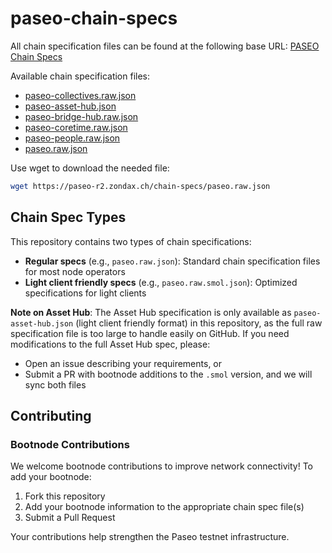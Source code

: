 # paseo-chain-specs

All chain specification files can be found at the following base URL:
[PASEO Chain Specs](https://zondax.ch/paseo)


Available chain specification files:

- [paseo-collectives.raw.json](https://paseo-r2.zondax.ch/chain-specs/paseo-collectives.raw.json)
- [paseo-asset-hub.json](https://paseo-r2.zondax.ch/chain-specs/paseo-asset-hub.json)
- [paseo-bridge-hub.raw.json](https://paseo-r2.zondax.ch/chain-specs/paseo-bridge-hub.raw.json)
- [paseo-coretime.raw.json](https://paseo-r2.zondax.ch/chain-specs/paseo-coretime.raw.json)
- [paseo-people.raw.json](https://paseo-r2.zondax.ch/chain-specs/paseo-people.raw.json)
- [paseo.raw.json](https://paseo-r2.zondax.ch/chain-specs/paseo.raw.json)

Use wget to download the needed file:

```bash
wget https://paseo-r2.zondax.ch/chain-specs/paseo.raw.json
```

## Chain Spec Types

This repository contains two types of chain specifications:

- **Regular specs** (e.g., `paseo.raw.json`): Standard chain specification files for most node operators
- **Light client friendly specs** (e.g., `paseo.raw.smol.json`): Optimized specifications for light clients

**Note on Asset Hub**: The Asset Hub specification is only available as `paseo-asset-hub.json` (light client friendly format) in this repository, as the full raw specification file is too large to handle easily on GitHub. If you need modifications to the full Asset Hub spec, please:
- Open an issue describing your requirements, or
- Submit a PR with bootnode additions to the `.smol` version, and we will sync both files

## Contributing

### Bootnode Contributions

We welcome bootnode contributions to improve network connectivity! To add your bootnode:

1. Fork this repository
2. Add your bootnode information to the appropriate chain spec file(s)
3. Submit a Pull Request

Your contributions help strengthen the Paseo testnet infrastructure.

